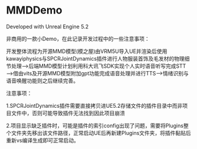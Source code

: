 # MMDDemo

Developed with Unreal Engine 5.2

非商用的一款小Demo，在此记录开发过程中的一些注意事项：

开发整体流程为开源MMD模型(模之屋)由VRM5U导入UE并渲染后使用kawayiphysics与SPCRJointDynamics插件进行人物服装首饰及毛发材的物理细节处理——>后端MMD模型计划利用科大讯飞SDK实现个人实时语音听写完成STT——>借由vits及开源MMD模型附加gpt功能完成语音处理并进行TTS——>情绪识别与语音唤醒功能则之后继续完善。

注意事项：

1.SPCRJointDynamics插件需要直接拷贝进UE5.2存储文件的插件目录中而非项目文件中，否则可能导致插件无法找到因此项目崩溃

2.项目显示缺乏插件时，可能是插件的索引config出现了问题，需要将Plugins整个文件夹先移出该文件路径，正常启动UE后再新建Plugins文件夹，将插件黏贴后重新vs编译生成即可正常启动。